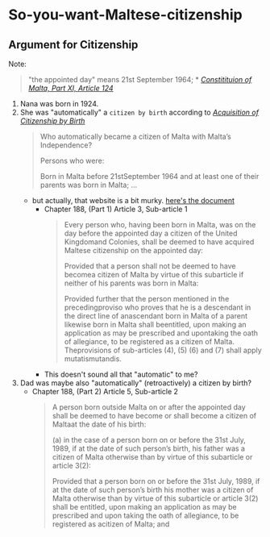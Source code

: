 # So-you-want-Maltese-citizenship

## Argument for Citizenship

Note: 
  > "the appointed day" means 21st September 1964;
      * <cite><a target="_blank" rel="noopener noreferrer" href="https://legislation.mt/eli/const/eng/pdf">Constitituion of Malta, Part XI, Article 124</a></cite>


1. Nana was born in 1924.
2. She was "automatically" a `citizen by birth` according to <cite><a target="_blank" rel="noopener noreferrer" href="https://komunita.gov.mt/en/services/acquisition-of-citizenship/">Acquisition of Citizenship by Birth</a></cite>
    > Who automatically became a citizen of Malta with Malta’s Independence?
    >
    > Persons who were:
    > 
    > Born in Malta before 21stSeptember 1964 and at least one of their parents was born in Malta; ...
    * but actually, that website is a bit murky. [here's the document](https://legislation.mt/eli/cap/188/eng/pdf)
        * Chapter 188, (Part 1) Article 3, Sub-article 1
            > Every person who, having been born in Malta, was on the day before the appointed day a citizen of the United Kingdomand Colonies, shall be deemed to have acquired Maltese citizenship on the appointed day:
            > 
            > Provided that a person shall not be deemed to have becomea citizen of Malta by virtue of this subarticle if neither of his parents was born in Malta:
            > 
            > Provided further that the person mentioned in the precedingproviso who proves that he is a descendant in the direct line of anascendant born in Malta of a parent likewise born in Malta shall beentitled, upon making an application as may be prescribed and upontaking the oath of allegiance, to be registered as a citizen of Malta. Theprovisions of sub-articles (4), (5) (6) and (7) shall apply mutatismutandis.
        * This doesn't sound all that "automatic" to me?
3. Dad was maybe also "automatically" (retroactively) a citizen by birth?
    * Chapter 188, (Part 2) Article 5, Sub-article 2
        > A person born outside Malta on or after the appointed day shall be deemed to have become or shall become a citizen of Maltaat the date of his birth:
        >
        > (a) in the case of a person born on or before the 31st July, 1989, if at the date of such person’s birth, his father was a citizen of Malta otherwise than by virtue of this subarticle or article 3(2):
        >
        > Provided that a person born on or before the 31st July, 1989, if at the date of such person’s birth his mother was a citizen of Malta otherwise than by virtue of this subarticle or article 3(2) shall be entitled, upon making an application as may be prescribed and upon taking the oath of allegiance, to be registered as acitizen of Malta; and

